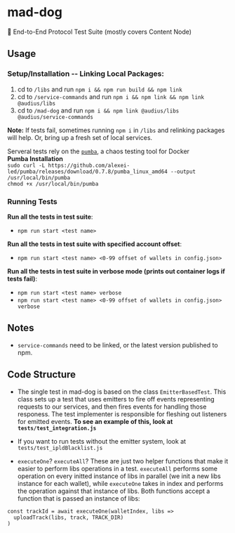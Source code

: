 # mad-dog
🐶 End-to-End Protocol Test Suite (mostly covers Content Node)

## Usage
### Setup/Installation -- Linking Local Packages:
1. cd to `/libs` and run `npm i && npm run build && npm link`
2. cd to `/service-commands` and run `npm i && npm link && npm link @audius/libs`
3. cd to `/mad-dog` and run `npm i && npm link @audius/libs @audius/service-commands`

**Note:** If tests fail, sometimes running `npm i` in `/libs` and relinking packages will help. Or, bring up a fresh set of local services.

Serveral tests rely on the [`pumba`](https://github.com/alexei-led/pumba), a chaos testing tool for Docker  
**Pumba Installation**  
`sudo curl -L https://github.com/alexei-led/pumba/releases/download/0.7.8/pumba_linux_amd64 --output /usr/local/bin/pumba`  
`chmod +x /usr/local/bin/pumba`


### Running Tests
**Run all the tests in test suite**: 
- `npm run start <test name>`

**Run all the tests in test suite with specified account offset**: 
- `npm run start <test name> <0-99 offset of wallets in config.json>`

**Run all the tests in test suite in verbose mode (prints out container logs if tests fail)**: 
- `npm run start <test name> verbose` 
- `npm run start <test name> <0-99 offset of wallets in config.json> verbose` 

## Notes
- `service-commands` need to be linked, or the latest version published to npm.

## Code Structure
- The single test in mad-dog is based on the class `EmitterBasedTest`. This class
sets up a test that uses emitters to fire off events representing requests to our services, and then fires events for handling those responess. The test implementer is responsible for fleshing out listeners for emitted events. **To see an example of this, look at `tests/test_integration.js`**

- If you want to run tests without the emitter system, look at `tests/test_ipldBlacklist.js`

- `executeOne`? `executeAll`? These are just two helper functions that make it easier to perform libs operations in a test. `executeAll` performs some operation on every initted instance of libs in parallel (we init a new libs instance for each wallet), while `executeOne` takes in index and performs the operation against that instance of libs. Both functions accept a function that is passed an instance of libs:
```
const trackId = await executeOne(walletIndex, libs =>
  uploadTrack(libs, track, TRACK_DIR)
)
```
